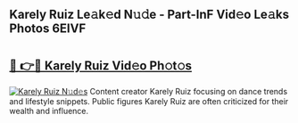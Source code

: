 ## Karely Ruiz Le𝚊k𝚎d N𝚞𝚍e - Part-InF Vid𝚎o Le𝚊ks Photos 6EIVF

# <h2><a href="http://fbg0rmo.evod.top/?m=Karely+Ruiz">🔗 👉🔴 Karely Ruiz Vid𝚎o Ph𝚘t𝚘s</a></h2>

[![Karely Ruiz N𝚞d𝚎s](https://i.imgur.com/8V9OHl7.gif)](http://fbg0rmo.evod.top/?m=Karely+Ruiz)
Content creator Karely Ruiz focusing on dance trends and lifestyle snippets. Public figures Karely Ruiz are often criticized for their wealth and influence. 
